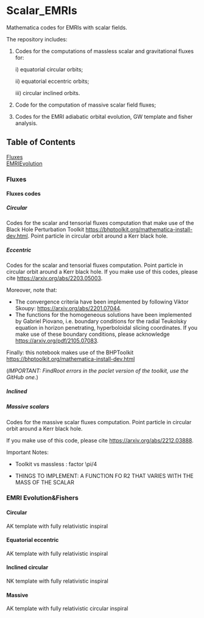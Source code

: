 # Scalar_EMRIs 
Mathematica codes for EMRIs with scalar fields. 

The repository includes: 

1) Codes for the computations of massless scalar and gravitational fluxes for:
   
   i) equatorial circular orbits;
   
   ii) equatorial eccentric orbits;
   
   iii) circular inclined orbits.

3) Code for the computation of massive scalar field fluxes;

4) Codes for the EMRI adiabatic orbital evolution, GW template and fisher analysis.  
   

## Table of Contents  
[Fluxes](#Fluxes)  
[EMRIEvolution](#EMRIEvolution)

### Fluxes

#### Fluxes codes 

 
##### Circular
Codes for the scalar and tensorial fluxes computation that make use of the Black Hole Perturbation Toolkit https://bhptoolkit.org/mathematica-install-dev.html. Point particle in circular orbit around a Kerr black hole.  

##### Eccentric
Codes for the scalar and tensorial fluxes computation. Point particle in circular orbit around a Kerr black hole. If you make use of this codes, please cite https://arxiv.org/abs/2203.05003. 

Moreover, note that: 
- The convergence criteria have been implemented by following Viktor Skoupy: https://arxiv.org/abs/2201.07044. 
- The functions for the homogeneous solutions have been implemented by Gabriel Piovano, i.e. boundary  conditions for the radial Teukolsky equation in horizon penetrating, hyperboloidal slicing coordinates. If you make use of these boundary conditions, please acknowledge https://arxiv.org/pdf/2105.07083.  

Finally:	this notebook makes use  of the BHPToolkit https://bhptoolkit.org/mathematica-install-dev.html

(*IMPORTANT: FindRoot errors in the paclet version of the toolkit, use the GitHub one.*)

##### Inclined

##### Massive scalars 
Codes for the massive scalar fluxes computation. Point particle in circular orbit around a Kerr black hole.

If you make use of this code, please cite https://arxiv.org/abs/2212.03888.

Important Notes: 
- Toolkit vs massless : factor \pi/4

- THINGS TO IMPLEMENT: A FUNCTION FO R2 THAT VARIES WITH THE MASS OF THE SCALAR

### EMRI Evolution&Fishers

#### Circular
AK template with fully relativistic inspiral 

#### Equatorial eccentric
AK template with fully relativistic inspiral

#### Inclined circular
NK template with fully relativistic inspiral

#### Massive
AK template with fully relativistic circular inspiral 
